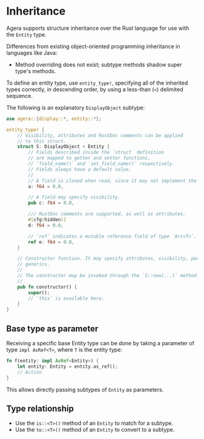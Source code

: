 # Inheritance

Agera supports structure inheritance over the Rust language for use with the `Entity` type. 

Differences from existing object-oriented programming inheritance in languages like Java:

* Method overriding does not exist; subtype methods shadow super type's methods.

To define an entity type, use `entity_type!`, specifying all of the inherited types correctly, in descending order, by using a less-than (`<`) delimited sequence.

The following is an explanatory `DisplayObject` subtype:

```rust
use agera::{display::*, entity::*};

entity_type! {
    // Visibility, attributes and RustDoc comments can be applied
    // to this struct.
    struct S: DisplayObject < Entity {
        // Fields described inside the `struct` definition
        // are mapped to getter and setter functions,
        // `field_name()` and `set_field_name()` respectively.
        // Fields always have a default value.
        //
        // A field is cloned when read, since it may not implement the Copy trait.
        a: f64 = 0.0,

        // A field may specify visibility.
        pub c: f64 = 0.0,

        /// RustDoc comments are supported, as well as attributes.
        #[cfg(hidden)]
        d: f64 = 0.0,

        // `ref` indicates a mutable reference field of type `Arc<T>`.
        ref e: f64 = 0.0,
    }

    // Constructor function. It may specify attributes, visibility, parameters and
    // generics.
    //
    // The constructor may be invoked through the `S::new(...)` method.
    //
    pub fn constructor() {
        super();
        // `this` is available here.
    }
}
```

## Base type as parameter

Receiving a specific base Entity type can be done by taking a parameter of type `impl AsRef<T>`, where `T` is the entity type:

```rust
fn f(entity: impl AsRef<Entity>) {
    let entity: Entity = entity.as_ref();
    // Action
}
```

This allows directly passing subtypes of `Entity` as parameters.

## Type relationship

* Use the `is::<T>()` method of an `Entity` to match for a subtype.
* Use the `to::<T>()` method of an `Entity` to convert to a subtype.